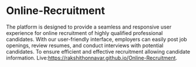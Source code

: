# Online-Recruitment
The platform is designed to provide a seamless and responsive user experience for online recruitment of highly qualified professional candidates. With our user-friendly interface, employers can easily post job openings, review resumes, and conduct interviews with potential candidates. To ensure efficient and effective recruitment allowing candidate information.
Live:https://rakshithonnavar.github.io/Online-Recruitment.
